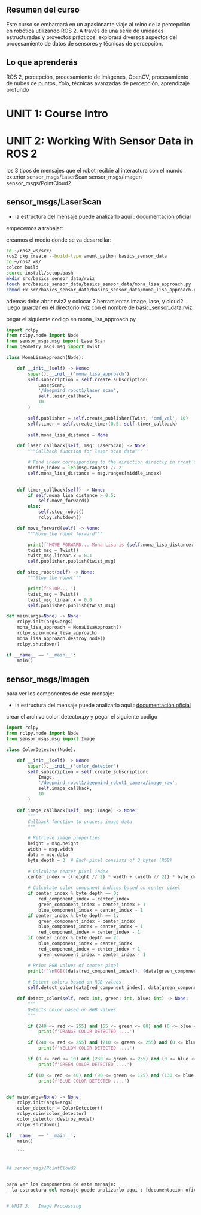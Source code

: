 ## Resumen del curso
Este curso se embarcará en un apasionante viaje al reino de la percepción en robótica utilizando ROS 2. A través de una serie de unidades estructuradas y proyectos prácticos, explorará diversos aspectos del procesamiento de datos de sensores y técnicas de percepción.

## Lo que aprenderás

ROS 2, percepción, procesamiento de imágenes, OpenCV, procesamiento de nubes de puntos, Yolo, técnicas avanzadas de percepción, aprendizaje profundo

# UNIT 1:   Course Intro


# UNIT 2:   Working With Sensor Data in ROS 2


los 3 tipos de mensajes que el robot recibie  al interactura con el mundo exterior
sensor_msgs/LaserScan
sensor_msgs/Imagen
sensor_msgs/PointCloud2



## sensor_msgs/LaserScan

- la estructura del mensaje puede analizarlo aqui : [documentación oficial](https://docs.ros.org/en/noetic/api/sensor_msgs/html/msg/LaserScan.html) 

empecemos a trabajar:

creamos  el medio donde se va desarrollar:
```sh
cd ~/ros2_ws/src/
ros2 pkg create --build-type ament_python basics_sensor_data
cd ~/ros2_ws/
colcon build
source install/setup.bash
mkdir src/basics_sensor_data/rviz
touch src/basics_sensor_data/basics_sensor_data/mona_lisa_approach.py
chmod +x src/basics_sensor_data/basics_sensor_data/mona_lisa_approach.py
```
ademas debe abrir rviz2 y colocar 2 herramientas image, lase, y cloud2 luego guardar en el directorio rviz con el nombre de basic_sensor_data.rviz

pegar el siguiente codigo en  mona_lisa_approach.py


```python
import rclpy
from rclpy.node import Node
from sensor_msgs.msg import LaserScan
from geometry_msgs.msg import Twist

class MonaLisaApproach(Node):

    def __init__(self) -> None:
        super().__init__('mona_lisa_approach')
        self.subscription = self.create_subscription(
            LaserScan,
            '/deepmind_robot1/laser_scan',  
            self.laser_callback,
            10
        )

        self.publisher = self.create_publisher(Twist, 'cmd_vel', 10) 
        self.timer = self.create_timer(0.5, self.timer_callback)
        
        self.mona_lisa_distance = None

    def laser_callback(self, msg: LaserScan) -> None:
        """Callback function for laser scan data"""

        # Find index corresponding to the direction directly in front of the robot
        middle_index = len(msg.ranges) // 2
        self.mona_lisa_distance = msg.ranges[middle_index]
        

    def timer_callback(self) -> None:
        if self.mona_lisa_distance > 0.5:  
            self.move_forward()
        else:
            self.stop_robot()
            rclpy.shutdown()

    def move_forward(self) -> None:
        """Move the robot forward"""

        print(f'MOVE FORWARD... Mona Lisa is {self.mona_lisa_distance:.2f} meters away')
        twist_msg = Twist()
        twist_msg.linear.x = 0.1
        self.publisher.publish(twist_msg)

    def stop_robot(self) -> None:
        """Stop the robot"""

        print(f'STOP... ')
        twist_msg = Twist()
        twist_msg.linear.x = 0.0
        self.publisher.publish(twist_msg)

def main(args=None) -> None:
    rclpy.init(args=args)
    mona_lisa_approach = MonaLisaApproach()
    rclpy.spin(mona_lisa_approach)
    mona_lisa_approach.destroy_node()
    rclpy.shutdown()

if __name__ == '__main__':
    main()
```

## sensor_msgs/Imagen

para ver los componentes de este mensaje:
- la estructura del mensaje puede analizarlo aqui : [documentación oficial](https://docs.ros.org/en/noetic/api/sensor_msgs/html/msg/Image.html) 

crear el archivo color_detector.py y pegar el siguiente codigo

```python
import rclpy
from rclpy.node import Node
from sensor_msgs.msg import Image

class ColorDetector(Node):

    def __init__(self) -> None:
        super().__init__('color_detector')
        self.subscription = self.create_subscription(
            Image,
            '/deepmind_robot1/deepmind_robot1_camera/image_raw',
            self.image_callback,
            10
        )

    def image_callback(self, msg: Image) -> None:
        """
        Callback function to process image data
        """

        # Retrieve image properties
        height = msg.height
        width = msg.width
        data = msg.data
        byte_depth = 3  # Each pixel consists of 3 bytes (RGB)
 
        # Calculate center pixel index
        center_index = ((height // 2) * width + (width // 2)) * byte_depth

        # Calculate color component indices based on center pixel
        if center_index % byte_depth == 0:
            red_component_index = center_index
            green_component_index = center_index + 1
            blue_component_index = center_index - 1
        if center_index % byte_depth == 1:
            green_component_index = center_index
            blue_component_index = center_index + 1
            red_component_index = center_index - 1
        if center_index % byte_depth == 2:
            blue_component_index = center_index 
            red_component_index = center_index + 1
            green_component_index = center_index - 1

        # Print RGB values of center pixel
        print(f'\nRGB({data[red_component_index]}, {data[green_component_index]}, {data[blue_component_index]}) ')
        
        # Detect colors based on RGB values
        self.detect_color(data[red_component_index], data[green_component_index], data[blue_component_index])

    def detect_color(self, red: int, green: int, blue: int) -> None:
        """
        Detects color based on RGB values
        """

        if (240 <= red <= 255) and (55 <= green <= 80) and (0 <= blue <= 10):
            print(f'ORANGE COLOR DETECTED ....')

        if (240 <= red <= 255) and (210 <= green <= 255) and (0 <= blue <= 10):
            print(f'YELLOW COLOR DETECTED ....')

        if (0 <= red <= 10) and (230 <= green <= 255) and (0 <= blue <= 10):
            print(f'GREEN COLOR DETECTED ....')

        if (10 <= red <= 40) and (90 <= green <= 125) and (130 <= blue <= 185):
            print(f'BLUE COLOR DETECTED ....')


def main(args=None) -> None:
    rclpy.init(args=args)
    color_detector = ColorDetector()
    rclpy.spin(color_detector)
    color_detector.destroy_node()
    rclpy.shutdown()

if __name__ == '__main__':
    main()
    
    ```


## sensor_msgs/PointCloud2


para ver los componentes de este mensaje:
- la estructura del mensaje puede analizarlo aqui : [documentación oficial](https://docs.ros.org/en/melodic/api/sensor_msgs/html/msg/PointCloud2.html) 


# UNIT 3:   Image Processing

